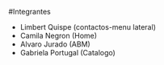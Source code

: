 #Integrantes

- Limbert Quispe (contactos-menu lateral)
- Camila Negron (Home)
- Alvaro Jurado (ABM)
- Gabriela Portugal (Catalogo)
